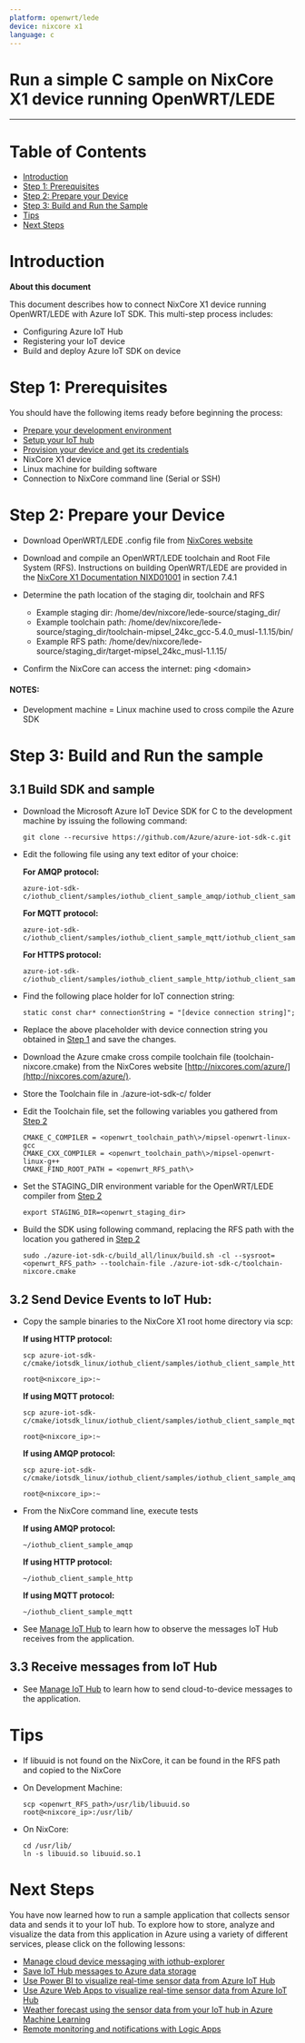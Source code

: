 ```yaml
---
platform: openwrt/lede
device: nixcore x1
language: c
---
```


Run a simple C sample on NixCore X1 device running OpenWRT/LEDE
===
---

# Table of Contents

-   [Introduction](#Introduction)
-   [Step 1: Prerequisites](#Prerequisites)
-   [Step 2: Prepare your Device](#PrepareDevice)
-   [Step 3: Build and Run the Sample](#Build)
-   [Tips](#tips)
-   [Next Steps](#NextSteps)

<a name="Introduction"></a>
# Introduction

**About this document**

This document describes how to connect NixCore X1 device running OpenWRT/LEDE with Azure IoT SDK. This multi-step process includes:
-   Configuring Azure IoT Hub
-   Registering your IoT device
-   Build and deploy Azure IoT SDK on device

<a name="Prerequisites"></a>
# Step 1: Prerequisites

You should have the following items ready before beginning the process:

-   [Prepare your development environment][setup-devbox-linux]
-   [Setup your IoT hub][lnk-setup-iot-hub]
-   [Provision your device and get its credentials][lnk-manage-iot-hub]
-   NixCore X1 device
-   Linux machine for building software
-   Connection to NixCore command line (Serial or SSH)

<a name="PrepareDevice"></a>
# Step 2: Prepare your Device
-   Download OpenWRT/LEDE .config file from [NixCores website](http://nixcores.com)

-   Download and compile an OpenWRT/LEDE toolchain and Root File System (RFS).  Instructions on building OpenWRT/LEDE are provided in the [NixCore X1 Documentation NIXD01001](http://nixcores.com/products/nixcore-x1/#documentation) in section 7.4.1

-   Determine the path location of the staging dir, toolchain and RFS
    -   Example staging dir: /home/dev/nixcore/lede-source/staging_dir/
    -   Example toolchain path: /home/dev/nixcore/lede-source/staging_dir/toolchain-mipsel_24kc_gcc-5.4.0_musl-1.1.15/bin/
    -   Example RFS path: /home/dev/nixcore/lede-source/staging_dir/target-mipsel_24kc_musl-1.1.15/
    
-   Confirm the NixCore can access the internet: ping <domain\>

#### NOTES:
-   Development machine = Linux machine used to cross compile the Azure SDK

<a name="Build"></a>
# Step 3: Build and Run the sample

<a name="Load"></a>
## 3.1 Build SDK and sample

-   Download the Microsoft Azure IoT Device SDK for C to the development machine by issuing the following command:

        git clone --recursive https://github.com/Azure/azure-iot-sdk-c.git

-   Edit the following file using any text editor of your choice:

    **For AMQP protocol:**

        azure-iot-sdk-c/iothub_client/samples/iothub_client_sample_amqp/iothub_client_sample_amqp.c

    **For MQTT protocol:**

        azure-iot-sdk-c/iothub_client/samples/iothub_client_sample_mqtt/iothub_client_sample_mqtt.c
        
    **For HTTPS protocol:**

        azure-iot-sdk-c/iothub_client/samples/iothub_client_sample_http/iothub_client_sample_http.c

-   Find the following place holder for IoT connection string:

        static const char* connectionString = "[device connection string]";

-   Replace the above placeholder with device connection string you obtained in [Step 1](#Prerequisites) and save the changes.

-   Download the Azure cmake cross compile toolchain file (toolchain-nixcore.cmake) from the NixCores website [http://nixcores.com/azure/](http://nixcores.com/azure/).

-   Store the Toolchain file in ./azure-iot-sdk-c/ folder

-   Edit the Toolchain file, set the following variables you gathered from [Step 2](#PrepareDevice)
    
        CMAKE_C_COMPILER = <openwrt_toolchain_path\>/mipsel-openwrt-linux-gcc
        CMAKE_CXX_COMPILER = <openwrt_toolchain_path\>/mipsel-openwrt-linux-g++
        CMAKE_FIND_ROOT_PATH = <openwrt_RFS_path\>

-   Set the STAGING_DIR environment variable for the OpenWRT/LEDE compiler from [Step 2](#PrepareDevice)

        export STAGING_DIR=<openwrt_staging_dir>

-   Build the SDK using following command, replacing the RFS path with the location you gathered in [Step 2](#PrepareDevice)

        sudo ./azure-iot-sdk-c/build_all/linux/build.sh -cl --sysroot=<openwrt_RFS_path> --toolchain-file ./azure-iot-sdk-c/toolchain-nixcore.cmake

## 3.2 Send Device Events to IoT Hub:

-   Copy the sample binaries to the NixCore X1 root home directory via scp:

    **If using HTTP protocol:**
    
        scp azure-iot-sdk-c/cmake/iotsdk_linux/iothub_client/samples/iothub_client_sample_http/iothub_client_sample_http

        root@<nixcore_ip>:~

    **If using MQTT protocol:**
    
        scp azure-iot-sdk-c/cmake/iotsdk_linux/iothub_client/samples/iothub_client_sample_mqtt/iothub_client_sample_mqtt

        root@<nixcore_ip>:~
        
    **If using AMQP protocol:**

        scp azure-iot-sdk-c/cmake/iotsdk_linux/iothub_client/samples/iothub_client_sample_amqp/iothub_client_sample_amqp

        root@<nixcore_ip>:~
    
-   From the NixCore command line, execute tests

    **If using AMQP protocol:**

        ~/iothub_client_sample_amqp

    **If using HTTP protocol:**

        ~/iothub_client_sample_http

    **If using MQTT protocol:**

        ~/iothub_client_sample_mqtt

-   See [Manage IoT Hub][lnk-manage-iot-hub] to learn how to observe the messages IoT Hub receives from the application.

## 3.3 Receive messages from IoT Hub

-   See [Manage IoT Hub][lnk-manage-iot-hub] to learn how to send cloud-to-device messages to the application.

<a name="tips"></a>
# Tips

-   If libuuid is not found on the NixCore, it can be found in the RFS path and copied to the NixCore

-   On Development Machine:

        scp <openwrt_RFS_path>/usr/lib/libuuid.so root@<nixcore_ip>:/usr/lib/
        
-   On NixCore:

        cd /usr/lib/
        ln -s libuuid.so libuuid.so.1
        

<a name="NextSteps"></a>
# Next Steps

You have now learned how to run a sample application that collects sensor data and sends it to your IoT hub. To explore how to store, analyze and visualize the data from this application in Azure using a variety of different services, please click on the following lessons:

-   [Manage cloud device messaging with iothub-explorer]
-   [Save IoT Hub messages to Azure data storage]
-   [Use Power BI to visualize real-time sensor data from Azure IoT Hub]
-   [Use Azure Web Apps to visualize real-time sensor data from Azure IoT Hub]
-   [Weather forecast using the sensor data from your IoT hub in Azure Machine Learning]
-   [Remote monitoring and notifications with Logic Apps]   

[Manage cloud device messaging with iothub-explorer]: https://docs.microsoft.com/en-us/azure/iot-hub/iot-hub-explorer-cloud-device-messaging
[Save IoT Hub messages to Azure data storage]: https://docs.microsoft.com/en-us/azure/iot-hub/iot-hub-store-data-in-azure-table-storage
[Use Power BI to visualize real-time sensor data from Azure IoT Hub]: https://docs.microsoft.com/en-us/azure/iot-hub/iot-hub-live-data-visualization-in-power-bi
[Use Azure Web Apps to visualize real-time sensor data from Azure IoT Hub]: https://docs.microsoft.com/en-us/azure/iot-hub/iot-hub-live-data-visualization-in-web-apps
[Weather forecast using the sensor data from your IoT hub in Azure Machine Learning]: https://docs.microsoft.com/en-us/azure/iot-hub/iot-hub-weather-forecast-machine-learning
[Remote monitoring and notifications with Logic Apps]: https://docs.microsoft.com/en-us/azure/iot-hub/iot-hub-monitoring-notifications-with-azure-logic-apps
[setup-devbox-linux]: https://github.com/Azure/azure-iot-sdk-c/blob/master/doc/devbox_setup.md
[lnk-setup-iot-hub]: ../setup_iothub.md
[lnk-manage-iot-hub]: ../manage_iot_hub.md

